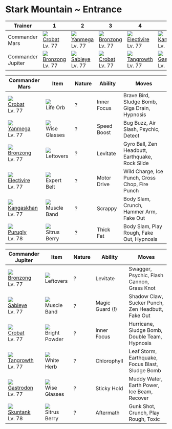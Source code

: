 # Stark Mountain ~ Entrance

Trainer           | 1                                    | 2                                    | 3                                    | 4                                    | 5                                    | 6                                    
---               | ---                                  | ---                                  | ---                                  | ---                                  | ---                                  | ---                                  
Commander Mars    | ![][169]<br> [Crobat]<br> Lv. 77     | ![][469]<br> [Yanmega]<br> Lv. 77    | ![][437]<br> [Bronzong]<br> Lv. 77   | ![][466]<br> [Electivire]<br> Lv. 77 | ![][115]<br> [Kangaskhan]<br> Lv. 77 | ![][432]<br> [Purugly]<br> Lv. 78    
Commander Jupiter | ![][437]<br> [Bronzong]<br> Lv. 77   | ![][302]<br> [Sableye]<br> Lv. 77    | ![][169]<br> [Crobat]<br> Lv. 77     | ![][465]<br> [Tangrowth]<br> Lv. 77  | ![][423]<br> [Gastrodon]<br> Lv. 77  | ![][435]<br> [Skuntank]<br> Lv. 78   

Commander Mars                       | Item                               | Nature | Ability     | Moves                                          
---                                  | ---                                | --- | ---         | ---                                            
![][169]<br> [Crobat]<br> Lv. 77     | ![][life-orb]<br> Life Orb         | ? | Inner Focus | Brave Bird, Sludge Bomb, Giga Drain, Hypnosis  
![][469]<br> [Yanmega]<br> Lv. 77    | ![][wise-glasses]<br> Wise Glasses | ? | Speed Boost | Bug Buzz, Air Slash, Psychic, Detect           
![][437]<br> [Bronzong]<br> Lv. 77   | ![][leftovers]<br> Leftovers       | ? | Levitate    | Gyro Ball, Zen Headbutt, Earthquake, Rock Slide
![][466]<br> [Electivire]<br> Lv. 77 | ![][expert-belt]<br> Expert Belt   | ? | Motor Drive | Wild Charge, Ice Punch, Cross Chop, Fire Punch 
![][115]<br> [Kangaskhan]<br> Lv. 77 | ![][muscle-band]<br> Muscle Band   | ? | Scrappy     | Body Slam, Crunch, Hammer Arm, Fake Out        
![][432]<br> [Purugly]<br> Lv. 78    | ![][sitrus-berry]<br> Sitrus Berry | ? | Thick Fat   | Body Slam, Play Rough, Fake Out, Hypnosis      

Commander Jupiter                   | Item                                 | Nature | Ability         | Moves                                            
---                                 | ---                                  | --- | ---             | ---                                              
![][437]<br> [Bronzong]<br> Lv. 77  | ![][leftovers]<br> Leftovers         | ? | Levitate        | Swagger, Psychic, Flash Cannon, Grass Knot       
![][302]<br> [Sableye]<br> Lv. 77   | ![][muscle-band]<br> Muscle Band     | ? | Magic Guard (!) | Shadow Claw, Sucker Punch, Zen Headbutt, Fake Out
![][169]<br> [Crobat]<br> Lv. 77    | ![][bright-powder]<br> Bright Powder | ? | Inner Focus     | Hurricane, Sludge Bomb, Double Team, Hypnosis    
![][465]<br> [Tangrowth]<br> Lv. 77 | ![][white-herb]<br> White Herb       | ? | Chlorophyll     | Leaf Storm, Earthquake, Focus Blast, Sludge Bomb 
![][423]<br> [Gastrodon]<br> Lv. 77 | ![][wise-glasses]<br> Wise Glasses   | ? | Sticky Hold     | Muddy Water, Earth Power, Ice Beam, Recover      
![][435]<br> [Skuntank]<br> Lv. 78  | ![][sitrus-berry]<br> Sitrus Berry   | ? | Aftermath       | Gunk Shot, Crunch, Play Rough, Toxic             


[Kangaskhan]: /pokemon_changes/115/
[Crobat]: /pokemon_changes/169/
[Sableye]: /pokemon_changes/302/
[Gastrodon]: /pokemon_changes/423/
[Purugly]: /pokemon_changes/432/
[Skuntank]: /pokemon_changes/435/
[Bronzong]: /pokemon_changes/437/
[Tangrowth]: /pokemon_changes/465/
[Electivire]: /pokemon_changes/466/
[Yanmega]: /pokemon_changes/469/
[bright-powder]: /img/items/bright-powder.png
[expert-belt]: /img/items/expert-belt.png
[leftovers]: /img/items/leftovers.png
[life-orb]: /img/items/life-orb.png
[muscle-band]: /img/items/muscle-band.png
[sitrus-berry]: /img/items/sitrus-berry.png
[white-herb]: /img/items/white-herb.png
[wise-glasses]: /img/items/wise-glasses.png
[115]: /img/pokemon/115.png
[169]: /img/pokemon/169.png
[302]: /img/pokemon/302.png
[423]: /img/pokemon/423.png
[432]: /img/pokemon/432.png
[435]: /img/pokemon/435.png
[437]: /img/pokemon/437.png
[465]: /img/pokemon/465.png
[466]: /img/pokemon/466.png
[469]: /img/pokemon/469.png
